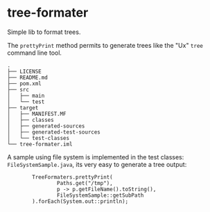 # tree-formater

Simple lib to format trees.

The `prettyPrint` method permits to generate trees like the "Ux" `tree` command line tool.
```
.
├── LICENSE
├── README.md
├── pom.xml
├── src
│   ├── main
│   └── test
├── target
│   ├── MANIFEST.MF
│   ├── classes
│   ├── generated-sources
│   ├── generated-test-sources
│   └── test-classes
└── tree-formater.iml
```

A sample using file system is implemented in the test classes: `FileSystemSample.java`, its very easy to generate a tree output:
```
        TreeFormaters.prettyPrint(
				Paths.get("/tmp"),
				p -> p.getFileName().toString(),
				FileSystemSample::getSubPath
		).forEach(System.out::println);
```